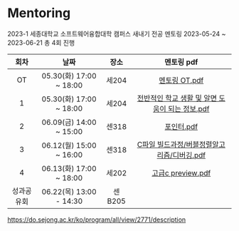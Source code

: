 # Mentoring
2023-1 세종대학교 소프트웨어융합대학 캠퍼스 새내기 전공 멘토링
2023-05-24 ~ 2023-06-21 총 4회 진행


|회차|날짜|장소|멘토링 pdf|
|:---:|:---:|:---:|:---:|
|OT|05.30(화) 17:00 ~ 18:00|세204| [멘토링 OT.pdf](https://github.com/MisterJerry123/Mentoring/blob/576955377c56b7356de1a0bf307e66324cba87df/%EB%A9%98%ED%86%A0%EB%A7%81%20ot%20%EB%B0%B0%ED%8F%AC%EC%9A%A9.pdf)
|1|05.30(화) 17:00 ~ 18:00|세204| [전반적인 학교 생활 및 알면 도움이 되는 정보.pdf](https://github.com/MisterJerry123/Mentoring/blob/bf8296eb2072d5e16a44a892bc46f4a3f1196f94/%EB%A9%98%ED%86%A0%EB%A7%81%201%ED%9A%8C%EC%B0%A8%20%EB%B0%B0%ED%8F%AC%EC%9A%A9.pdf)
|2|06.09(금) 14:00 ~ 15:00|센318| [포인터.pdf](https://github.com/MisterJerry123/Mentoring/blob/870799fdd29c73a6ae093693368247b3bde024c8/%EB%A9%98%ED%86%A0%EB%A7%81%202%ED%9A%8C%EC%B0%A8%20%EB%B0%B0%ED%8F%AC%EC%9A%A9.pdf)
|3|06.12(월) 15:00 ~ 16:00|센318| [C파일 빌드과정/버블정렬알고리즘/디버깅.pdf](https://github.com/MisterJerry123/Mentoring/blob/e24e0562553c0959985e2a285657fca9656fe507/%EB%A9%98%ED%86%A0%EB%A7%81%203%ED%9A%8C%EC%B0%A8%20%EB%B0%B0%ED%8F%AC%EC%9A%A9.pdf)
|4|06.13(화) 17:00 ~ 18:00|세202| [고급c preview.pdf](https://github.com/MisterJerry123/Mentoring/blob/d0122ea1f4dbb71ef0220b39b21518e8f641a218/%EB%A9%98%ED%86%A0%EB%A7%81%204%ED%9A%8C%EC%B0%A8%20%EB%B0%B0%ED%8F%AC%EC%9A%A9.pdf)
|성과공유회|06.22(목) 13:00 - 14:30 |센B205

https://do.sejong.ac.kr/ko/program/all/view/2771/description
